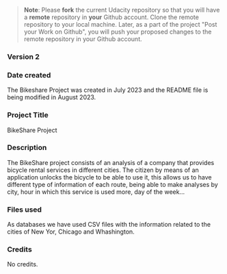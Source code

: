 >**Note**: Please **fork** the current Udacity repository so that you will have a **remote** repository in **your** Github account. Clone the remote repository to your local machine. Later, as a part of the project "Post your Work on Github", you will push your proposed changes to the remote repository in your Github account.

### Version 2

### Date created
The Bikeshare Project was created in July 2023 and the README file is being modified in August 2023. 

### Project Title
BikeShare Project

### Description
The BikeShare project consists of an analysis of a company that provides bicycle rental services in different cities. The citizen by means of an application unlocks the bicycle to be able to use it, this allows us to have different type of information of each route, being able to make analyses by city, hour in which this service is used more, day of the week...

### Files used
As databases we have used CSV files with the information related to the cities of New Yor, Chicago and Whashington.

### Credits
No credits.

